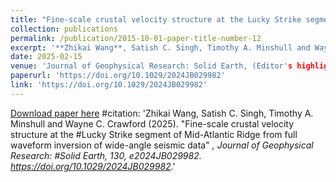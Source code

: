 ```yaml
---
title: "Fine-scale crustal velocity structure at the Lucky Strike segment of Mid-Atlantic Ridge from full waveform inversion of wide-angle seismic data"
collection: publications
permalink: /publication/2015-10-01-paper-title-number-12
excerpt: '**Zhikai Wang**, Satish C. Singh, Timothy A. Minshull and Wayne C. Crawford'
date: 2025-02-15
venue: 'Journal of Geophysical Research: Solid Earth, (Editor's highlight)'
paperurl: 'https://doi.org/10.1029/2024JB029982'
link: 'https://doi.org/10.1029/2024JB029982'
---
```

[Download paper here](https://doi.org/10.1029/2024JB029982) 
#citation: 'Zhikai Wang, Satish C. Singh, Timothy A. Minshull and Wayne C. Crawford (2025). &quot;Fine-scale crustal velocity structure at the #Lucky Strike segment of Mid-Atlantic Ridge from full waveform inversion of wide-angle seismic data&quot; <i>, Journal of Geophysical Research: #Solid Earth, 130, e2024JB029982. https://doi.org/10.1029/2024JB029982</i>.'
